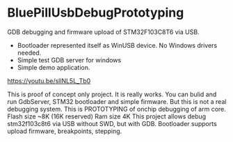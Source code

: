 # BluePillUsbDebugPrototyping
GDB debugging and firmware upload of STM32F103C8T6 via USB.
- Bootloader represented itself as WinUSB device. No Windows drivers needed. 
- Simple test GDB server for windows
- Simple demo application.

https://youtu.be/sllNL5L_Tb0

This is proof of concept only project. It is really works. You can bulid and run GdbServer, STM32 bootloader and simple firmware. But this is not a real debugging system. This is PROTOTYPING of onchip debugging of arm core. Flash size ~8K (16K reserved) Ram size 4K This project allows debug stm32f103c8t6 via USB without SWD, but with GDB. Bootloader supports upload firmware, breakpoints, stepping.





